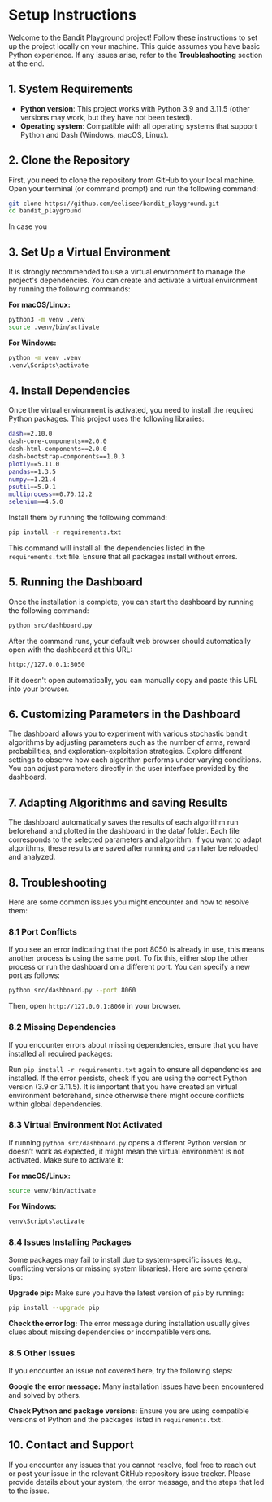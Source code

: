 # Setup Instructions

Welcome to the Bandit Playground project! Follow these instructions to set up the project locally on your machine. This guide assumes you have basic Python experience. If any issues arise, refer to the **Troubleshooting** section at the end.

## 1. System Requirements

- **Python version**: This project works with Python 3.9 and 3.11.5 (other versions may work, but they have not been tested).
- **Operating system**: Compatible with all operating systems that support Python and Dash (Windows, macOS, Linux).

## 2. Clone the Repository

First, you need to clone the repository from GitHub to your local machine. Open your terminal (or command prompt) and run the following command:

```bash
git clone https://github.com/eelisee/bandit_playground.git
cd bandit_playground
```

In case you

## 3. Set Up a Virtual Environment

It is strongly recommended to use a virtual environment to manage the project's dependencies. You can create and activate a virtual environment by running the following commands:

__For macOS/Linux:__

```bash
python3 -m venv .venv
source .venv/bin/activate
```

__For Windows:__
```bash
python -m venv .venv
.venv\Scripts\activate
```

## 4. Install Dependencies

Once the virtual environment is activated, you need to install the required Python packages. This project uses the following libraries:

```bash
dash==2.10.0
dash-core-components==2.0.0
dash-html-components==2.0.0
dash-bootstrap-components==1.0.3
plotly==5.11.0
pandas==1.3.5
numpy==1.21.4
psutil==5.9.1
multiprocess==0.70.12.2
selenium==4.5.0
```

Install them by running the following command:

```bash
pip install -r requirements.txt
```

This command will install all the dependencies listed in the ```requirements.txt``` file. Ensure that all packages install without errors.

## 5. Running the Dashboard

Once the installation is complete, you can start the dashboard by running the following command:

```bash
python src/dashboard.py
```

After the command runs, your default web browser should automatically open with the dashboard at this URL:

```bash
http://127.0.0.1:8050
```

If it doesn't open automatically, you can manually copy and paste this URL into your browser.

## 6. Customizing Parameters in the Dashboard

The dashboard allows you to experiment with various stochastic bandit algorithms by adjusting parameters such as the number of arms, reward probabilities, and exploration-exploitation strategies. Explore different settings to observe how each algorithm performs under varying conditions. You can adjust parameters directly in the user interface provided by the dashboard.

## 7. Adapting Algorithms and saving Results

The dashboard automatically saves the results of each algorithm run beforehand and plotted in the dashboard in the data/ folder. Each file corresponds to the selected parameters and algorithm. If you want to adapt algorithms, these results are saved after running and can later be reloaded and analyzed.

## 8. Troubleshooting

Here are some common issues you might encounter and how to resolve them:

### 8.1 Port Conflicts
If you see an error indicating that the port 8050 is already in use, this means another process is using the same port. To fix this, either stop the other process or run the dashboard on a different port. You can specify a new port as follows:

```bash
python src/dashboard.py --port 8060
```

Then, open ```http://127.0.0.1:8060``` in your browser.

### 8.2 Missing Dependencies
If you encounter errors about missing dependencies, ensure that you have installed all required packages:

Run ```pip install -r requirements.txt``` again to ensure all dependencies are installed.
If the error persists, check if you are using the correct Python version (3.9 or 3.11.5). It is important that you have created an virtual environment beforehand, since otherwise there might occure conflicts within global dependencies.

### 8.3 Virtual Environment Not Activated
If running ```python src/dashboard.py``` opens a different Python version or doesn’t work as expected, it might mean the virtual environment is not activated. Make sure to activate it:

__For macOS/Linux:__

```bash
source venv/bin/activate
```

__For Windows:__
```bash
venv\Scripts\activate
```
### 8.4 Issues Installing Packages
Some packages may fail to install due to system-specific issues (e.g., conflicting versions or missing system libraries). Here are some general tips:

**Upgrade pip:** Make sure you have the latest version of ```pip``` by running:

```bash
pip install --upgrade pip
```

**Check the error log:** The error message during installation usually gives clues about missing dependencies or incompatible versions.

### 8.5 Other Issues
If you encounter an issue not covered here, try the following steps:

**Google the error message:** Many installation issues have been encountered and solved by others.

**Check Python and package versions:** Ensure you are using compatible versions of Python and the packages listed in ```requirements.txt```.

## 10. Contact and Support

If you encounter any issues that you cannot resolve, feel free to reach out or post your issue in the relevant GitHub repository issue tracker. Please provide details about your system, the error message, and the steps that led to the issue.